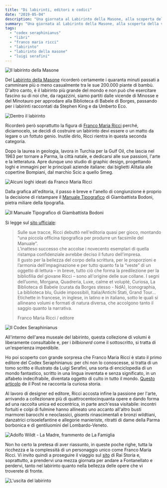 ```yaml
---
title: "Di labirinti, editori e codici"
date: "2019-05-04"
description: "Una giornata al Labirinto della Masone, alla scoperta della vita di Franco Maria Ricci, suo creatore."
summary: "Una giornata al Labirinto della Masone, alla scoperta della vita di Franco Maria Ricci, suo creatore."
tags: 
  - "codex seraphinianus"
  - "libri"
  - "franco maria ricci"
  - "labirinto"
  - "labirinto della masone"
  - "luigi serafini"
---
```


![Il labirinto della Masone](images/5010029-1024x768.jpg "Il Labirinto della Masone")

Del [Labirinto della Masone](http://www.labirintodifrancomariaricci.it) ricorderò certamente i quaranta minuti passati a camminare più o meno casualmente tra le sue 200.000 piante di bambù. D'altro canto, è il labirinto più grande del mondo e non può che esercitare fascino su di noi che, da ragazzini, siamo partiti dalle vicende di Minosse e del Minotauro per approdare alla Biblioteca di Babele di Borges, passando per i labirinti raccontati da Stephen King e da Umberto Eco.

![Dentro il labirinto](images/5010025-768x1024.jpg "Dentro il labirinto")

Ricorderò però soprattutto la figura di [Franco Maria Ricci](http://www.francomariaricci.com) perché, diciamocelo, se decidi di costruire un labirinto devi essere o un matto da legare o un fottuto genio. Inutile dirlo, Ricci rientra in questa seconda categoria.

Dopo la laurea in geologia, lavora in Turchia per la Gulf Oil, che lascia nel 1963 per tornare a Parma, la città natale, e dedicarsi alle sue passioni, l'arte e la letteratura. Apre dunque uno studio di graphic design, progettando loghi e immagini per le principali aziende italiane: dai biglietti Alitalia alle copertine Bompiani, dal marchio Scic a quello Smeg.

![Alcuni loghi ideati da Franco Maria Ricci](images/FMR_Designer-1024x519.jpg "Alcuni loghi ideati da Franco Maria Ricci (© Fondazione Franco Maria Ricci)")

Dalla grafica all'editoria, il passo è breve e l'anello di congiunzione è proprio la decisione di ristampare il [Manuale Tipograﬁco](https://it.wikipedia.org/wiki/Giambattista_Bodoni#Il_Manuale_tipografico) di Giambattista Bodoni, pietra miliare della tipografia.

![Il Manuale Tipograﬁco di Giambattista Bodoni](images/Bodoni-1024x668.jpg "Il Manuale Tipograﬁco di Giambattista Bodoni (ristampa)")

Si legge sul [sito ufficiale](http://www.francomariaricci.com/it/editore/editore/#section2):

> Sulle sue tracce, Ricci debuttò nell'editoria quasi per gioco, montando “una piccola ofﬁcina tipograﬁca per produrre un facsimile del Manuale”.  
> L’inatteso successo che accolse i novecento esemplari di quella ristampa conﬁdenziale avrebbe deciso il futuro dell’impresa.  
> Il gusto per la bellezza del corpo della scrittura, per le proporzioni e l’armonia dell’impaginazione e per tutto quanto fa la “veste” di un oggetto di lettura – in breve, tutto ciò che forma la predilezione per la biblioﬁlia del giovane Ricci – sono all'origine delle sue collane. I segni dell’uomo, Morgana, Quadreria, Luxe, calme et volupté, Curiosa, La Biblioteca di Babele (curata da Borges stesso - NdA), Iconographia, La biblioteca blu, Guide impossibili, Italia/Antichi Stati, Grand Tour… Etichette in francese, in inglese, in latino e in italiano, sotto le quali si allineano volumi e formati di natura diversa, che accolgono tanto il saggio quanto la narrativa.
> 
> Franco Maria Ricci / editore

![Il Codex Seraphinianus](images/Codex-727x1024.jpg "Il Codex Seraphinianus")

All'interno dell'area museale del labirinto, questa collezione di volumi è liberamente consultabile e, per i _bilbionerd_ come il sottoscritto, si tratta di un'esperienza imperdibile.

Ho poi scoperto con grande sorpresa che Franco Maria Ricci è stato il primo editore del Codex Seraphinianus: per chi non lo conoscesse, si tratta di un tomo scritto e illustrato da Luigi Serafini, una sorta di enciclopedia di un mondo fantastico, scritto in una lingua inventata e senza significato, in un alfabeto indecifrabile, diventata oggetto di culto in tutto il mondo. [Questo articolo](https://www.ilpost.it/2016/06/16/codex-seraphinianus/) de il Post ne racconta la curiosa storia.

Al lavoro di designer ed editore, Ricci accosta infine la passione per l'arte, arrivando a collezionare più di quattrocentocinquanta opere e dando forma ad una raccolta unica ed eccentrica, in parte anch'essa visitabile: incontri fortuiti e colpi di fulmine hanno allineato uno accanto all'altro busti marmorei barocchi e neoclassici, _gisants_ rinascimentali e bronzi wildtiani, danzatrici crisoelefantine e allegorie manieriste, ritratti di dame della Parma borbonica e di gentiluomini del Lombardo-Veneto.

![](images/5010039_2-1024x768.jpg "Adolfo Wildt - La Madre, frammento de La Famiglia")

Non ho certo la pretesa di aver riassunto, in queste poche righe, tutta la ricchezza e la complessità di un personaggio unico come Franco Maria Ricci. Vi invito quindi a proseguire il viaggio sul [sito](http://www.arte.rai.it/articoli/franco-maria-ricci/2693/default.aspx) di Rai Storia e, soprattutto, a prendervi una mezza giornata per andare a Fontanellato e perdervi, tanto nel labirinto quanto nella bellezza delle opere che vi troverete di fronte.

![L'uscita del labirinto](images/5010034-1-1024x768.jpg "L'uscita del labirinto")